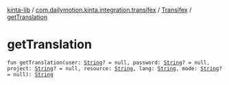 [kinta-lib](../../index.md) / [com.dailymotion.kinta.integration.transifex](../index.md) / [Transifex](index.md) / [getTranslation](./get-translation.md)

# getTranslation

`fun getTranslation(user: `[`String`](https://kotlinlang.org/api/latest/jvm/stdlib/kotlin/-string/index.html)`? = null, password: `[`String`](https://kotlinlang.org/api/latest/jvm/stdlib/kotlin/-string/index.html)`? = null, project: `[`String`](https://kotlinlang.org/api/latest/jvm/stdlib/kotlin/-string/index.html)`? = null, resource: `[`String`](https://kotlinlang.org/api/latest/jvm/stdlib/kotlin/-string/index.html)`, lang: `[`String`](https://kotlinlang.org/api/latest/jvm/stdlib/kotlin/-string/index.html)`, mode: `[`String`](https://kotlinlang.org/api/latest/jvm/stdlib/kotlin/-string/index.html)`? = null): `[`String`](https://kotlinlang.org/api/latest/jvm/stdlib/kotlin/-string/index.html)